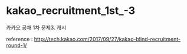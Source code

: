 # kakao_recruitment_1st_-3

카카오 공채 1차 문제3. 캐시

reference : http://tech.kakao.com/2017/09/27/kakao-blind-recruitment-round-1/
